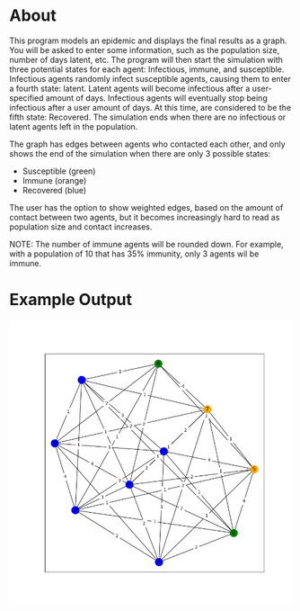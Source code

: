 # About
This program models an epidemic and displays the final results as a graph.
You will be asked to enter some information, such as the population size,
number of days latent, etc. The program will then start the simulation with
three potential states for each agent: Infectious, immune, and susceptible. 
Infectious agents randomly infect susceptible agents, causing them to enter
a fourth state: latent. Latent agents will become infectious after a
user-specified amount of days. Infectious agents will eventually stop being 
infectious after a user amount of days. At this time, are considered to be
the fifth state: Recovered. The simulation ends when there are no infectious
or latent agents left in the population.

The graph has edges between agents who contacted each other, and only shows
the end of the simulation when there are only 3 possible states: 
 
- Susceptible (green)  
- Immune (orange)  
- Recovered (blue)  

The user has the option to show weighted edges, based on the amount of
contact between two agents, but it becomes increasingly hard to read as 
population size and contact increases.

NOTE: The number of immune agents will be rounded down. For example, with a 
population of 10 that has 35% immunity, only 3 agents wil be immune.



# Example Output
![](https://github.com/BenDiekhoff/5323-Computational-Epidemiology/blob/master/graph-based-slir/graph.png)

